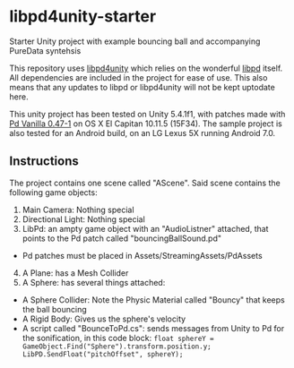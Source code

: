 # libpd4unity-starter
Starter Unity project with example bouncing ball and accompanying PureData syntehsis

This repository uses [libpd4unity](https://github.com/patricksebastien/libpd4unity) which relies on the wonderful [libpd](https://github.com/libpd) itself.  All dependencies are included in the project for ease of use.  This also means that any updates to libpd or libpd4unity will not be kept uptodate here.

This unity project has been tested on Unity 5.4.1f1, with patches made with [Pd Vanilla 0.47-1](http://msp.ucsd.edu/software.html) on OS X El Capitan 10.11.5 (15F34).  The sample project is also tested for an Android build, on an LG Lexus 5X running Android 7.0.

## Instructions
The project contains one scene called "AScene". Said scene contains the following game objects:

1. Main Camera: Nothing special 
2. Directional Light: Nothing special
3. LibPd: an ampty game object with an "AudioListner" attached, that points to the Pd patch called "bouncingBallSound.pd"
  * Pd patches must be placed in Assets/StreamingAssets/PdAssets
4. A Plane: has a Mesh Collider
5. A Sphere: has several things attached:
  * A Sphere Collider: Note the Physic Material called "Bouncy" that keeps the ball bouncing
  * A Rigid Body: Gives us the sphere's velocity
  * A script called "BounceToPd.cs": sends messages from Unity to Pd for the sonification, in this code block:
     `float sphereY = GameObject.Find("Sphere").transform.position.y;
		    LibPD.SendFloat("pitchOffset", sphereY);`
  

